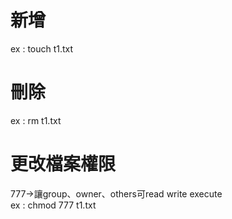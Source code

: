 # 新增
ex : touch t1.txt

# 刪除
ex : rm t1.txt

# 更改檔案權限
777->讓group、owner、others可read write execute  
ex : chmod 777 t1.txt
